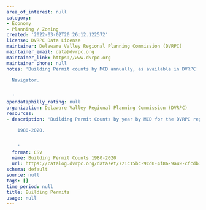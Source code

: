 ```yaml
---
area_of_interest: null
category:
- Economy
- Planning / Zoning
created: '2022-03-02T20:26:12.122572'
license: DVRPC Data License
maintainer: Delaware Valley Regional Planning Commission (DVRPC)
maintainer_email: data@dvrpc.org
maintainer_link: https://www.dvrpc.org
maintainer_phone: null
notes: 'Building Permit counts by MCD annually, as available in DVRPC''s Data

  Navigator.


  '
opendataphilly_rating: null
organization: Delaware Valley Regional Planning Commission (DVRPC)
resources:
- description: 'Building Permit Counts by year by MCD for the DVRPC region for years

    1980-2020.


    '
  format: CSV
  name: Building Permit Counts 1980-2020
  url: https://catalog.dvrpc.org/dataset/721c15bc-9cd0-4f86-9a49-cfcdb308169a/resource/3d4302c4-470a-4512-a537-554dbaab5271/download/bldg_perm_80_20.csv
schema: default
source: null
tags: []
time_period: null
title: Building Permits
usage: null
---
```

